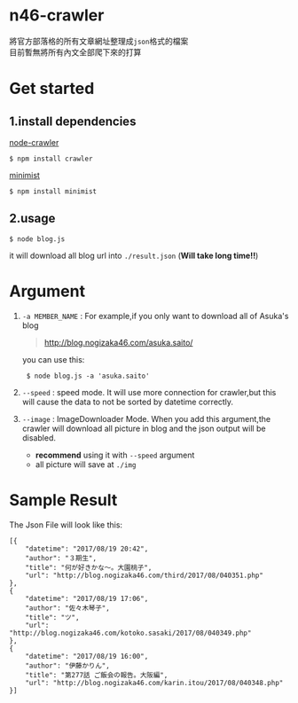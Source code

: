 n46-crawler
===========

將官方部落格的所有文章網址整理成`json`格式的檔案  
目前暫無將所有內文全部爬下來的打算

# Get started #
## 1.install dependencies ##

[node-crawler](https://github.com/bda-research/node-crawler "https://github.com/bda-research/node-crawler")

	$ npm install crawler

[minimist](https://www.npmjs.com/package/minimist)

	$ npm install minimist

## 2.usage ##

	$ node blog.js
it will download all blog url into `./result.json`  (**Will take long time!!**)

# Argument #

1. `-a MEMBER_NAME` : For example,if you only want to download all of Asuka's blog


	> http://blog.nogizaka46.com/asuka.saito/
 
	you can use this:
 
		$ node blog.js -a 'asuka.saito'

2. `--speed` : speed mode. It will use more connection for crawler,but this will cause the data to not be sorted by datetime correctly.
3.  `--image` : ImageDownloader Mode. When you add this argument,the crawler will download all picture in blog and the json output will be disabled.
	- **recommend** using it with `--speed` argument
	- all picture will save at `./img`


# Sample Result #
The Json File will look like this:

	[{
		"datetime": "2017/08/19 20:42",
		"author": "３期生",
		"title": "何が好きかな〜。大園桃子",
		"url": "http://blog.nogizaka46.com/third/2017/08/040351.php"
	},
	{
		"datetime": "2017/08/19 17:06",
		"author": "佐々木琴子",
		"title": "ツ",
		"url": "http://blog.nogizaka46.com/kotoko.sasaki/2017/08/040349.php"
	},
	{
		"datetime": "2017/08/19 16:00",
		"author": "伊藤かりん",
		"title": "第277話 ご飯会の報告。大阪編",
		"url": "http://blog.nogizaka46.com/karin.itou/2017/08/040348.php"
	}]

